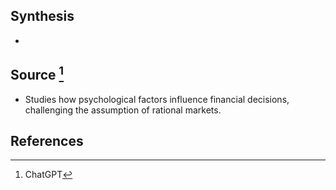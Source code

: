 ## Synthesis
- 
## Source [^1]
- Studies how psychological factors influence financial decisions, challenging the assumption of rational markets.
## References

[^1]: ChatGPT